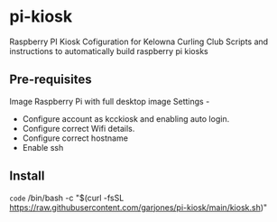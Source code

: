 # pi-kiosk
Raspberry PI Kiosk Cofiguration for Kelowna Curling Club
Scripts and instructions to automatically build raspberry pi kiosks

## Pre-requisites
Image Raspberry Pi with full desktop image
Settings - 
- Configure account as kcckiosk and enabling auto login.
- Configure correct Wifi details.
- Configure correct hostname
- Enable ssh

## Install
`code` /bin/bash -c "$(curl -fsSL https://raw.githubusercontent.com/garjones/pi-kiosk/main/kiosk.sh)"
